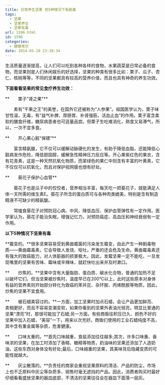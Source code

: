 ```yaml
---
title: 日常养生坚果 但5种情况下有剧毒
tags:
  - 坚果
  - 坚果养生
  - 坚果有毒
url: 1596.html
id: 1596
categories:
  - 健康常识
date: 2014-05-28 23:38:34
---
```


生活质量逐渐提高，让人们可以吃到各种各样的食物，水果蔬菜是日常必备的食物，而坚果则是人们休闲娱乐的好选择，坚果的种类有很多比如：栗子、瓜子、杏仁、核桃等等，不同的坚果都具有较高的营养价值，而且也具有神奇的养生功效。

**下面看看坚果的常见食疗养生功效：**

**　　栗子"肾之果"**

　　素有“干果之王”的美誉，在国外它还被称为“人参果”。祖国医学认为，栗子味甘性温，无毒，有“益气补脾、厚肠胃、补肾强筋，活血止血”的作用。栗子富含柔软的膳食纤维，糖尿病患者也可适量品尝。但栗子生吃难消化，熟食又易滞气，所以，一次不宜多食。

**　　开心果心脏“保镖”**

　　富含精氨酸，它不仅可以缓解动脉硬化的发生，有助于降低血脂，还能降低心脏病发作危险，降低胆固醇，缓解急性精神压力反应等。开心果紫红色的果衣，含有花青素，这是一种天然抗氧化物质，而翠绿色的果仁中则含有丰富的叶黄素，它不仅仅可以抗氧化，而且对保护视网膜也很有好处。

**　　葵花子保护心血管**

　　葵花子也是瓜子中的佼佼者，营养相当丰富，每天吃一把葵花子，就能满足人体一天所需的维生素E。葵花子所含的蛋白质可与各种肉类媲美，特别是含有制造精液不可缺少的精氨酸。

　　常嗑食葵花子对预防冠心病、中风、降低血压、保护血管弹性有一定作用。医学家认为，葵花子能治失眠，增强记忆力，对预防癌症、高血压和神经衰弱有一定作用。

**以下5种情况下坚果有毒**

**霉变的。**很多坚果容易受到黄曲霉菌的污染发生霉变，由此产生一种剧毒物质——黄曲霉毒素，它会导致人发烧、呕吐，严重的还会危及生命。黄曲霉毒素还有强大的致癌能力，对人体脏器的损害极大。因此，发霉坚果一定不能吃，一旦发现嘴里的坚果有苦味、霉味或辛辣味，就赶快吐出来并及时漱口。

**　　炒焦的。**坚果中含有大量脂肪、蛋白质、碳水化合物，普通的加热不足以破坏它们，但当坚果被炒焦时，温度早已在200℃以上，此时这些原本对身体有益的营养素则开始部分转化为致癌的苯并芘、杂环胺、丙烯酰胺等物质，因此，炒焦的坚果不宜食用。

**　　被石蜡美容过的。**一方面，加工坚果时加点石蜡，会让产品更加鲜亮、卖相更好，而且不容易变潮变软，如果你看到的坚果外表油光锃亮，明显比普通的坚果“漂亮”时，那很可能加了石蜡;另一方面，有些商贩往积压已久、颜色不好的坚果中加入石蜡，“美容”一下，用来以次充好。商贩们使用的工业石蜡纯度不高，其中含有重金属等杂质，危害健康。

**　　口味太重的。**首先口味越重，食盐添加往往越多;其次，许多口味重、香味浓的坚果，在加工时添加了香精、糖精等物质，奶油味的坚果还添加了人造奶油，这些东西对身体没有好处;最后，口味越重的坚果，其美味背后隐藏变质的可能性就越大。

**　　灰尘散落的。**负责任的商家会重视坚果原料的清洁、产品的防尘，市场上也不乏原料中灰尘等杂质多、销售时毫无遮挡的产品。因此，消费者购买时最好仔细看看盛放坚果的器皿底部，不清洁的坚果往往会在器皿下面落一层灰。
